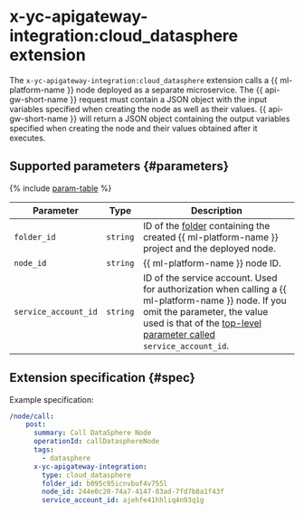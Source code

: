 # x-yc-apigateway-integration:cloud_datasphere extension

The `x-yc-apigateway-integration:cloud_datasphere` extension calls a {{ ml-platform-name }} node deployed as a separate microservice. The {{ api-gw-short-name }} request must contain a JSON object with the input variables specified when creating the node as well as their values. {{ api-gw-short-name }} will return a JSON object containing the output variables specified when creating the node and their values obtained after it executes.

## Supported parameters {#parameters}

{% include [param-table](../../../_includes/api-gateway/parameters-table.md) %}

| Parameter | Type | Description |
| ---- | ---- | ---- |
| `folder_id` | `string` | ID of the [folder](../../../resource-manager/concepts/resources-hierarchy.md#folder) containing the created {{ ml-platform-name }} project and the deployed node. |
| `node_id` | `string` | {{ ml-platform-name }} node ID. |
| `service_account_id` | `string` | ID of the service account. Used for authorization when calling a {{ ml-platform-name }} node. If you omit the parameter, the value used is that of the [top-level parameter called](./index.md#top-level) `service_account_id`. |

## Extension specification {#spec}

Example specification:

```yaml
/node/call:
    post:
      summary: Call DataSphere Node
      operationId: callDatasphereNode
      tags:
        - datasphere
      x-yc-apigateway-integration:
        type: cloud_datasphere
        folder_id: b095c95icnvbuf4v755l
        node_id: 244e0c20-74a7-4147-83ad-7fd7b8a1f43f
        service_account_id: ajehfe41hhliq4n93q1g
```

